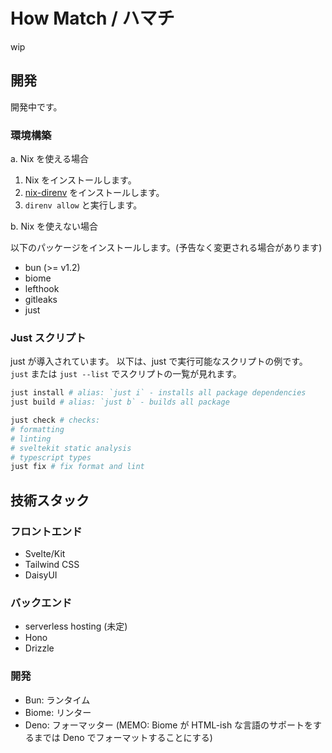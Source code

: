 # How Match / ハマチ

wip

## 開発

開発中です。

### 環境構築

a. Nix を使える場合

1. Nix をインストールします。
2. [nix-direnv](https://github.com/nix-community/nix-direnv) をインストールします。
3. `direnv allow` と実行します。

b. Nix を使えない場合

以下のパッケージをインストールします。(予告なく変更される場合があります)

- bun (>= v1.2)
- biome
- lefthook
- gitleaks
- just

### Just スクリプト

just が導入されています。 以下は、just で実行可能なスクリプトの例です。 `just` または `just --list`
でスクリプトの一覧が見れます。

```sh
just install # alias: `just i` - installs all package dependencies
just build # alias: `just b` - builds all package

just check # checks:
# formatting
# linting
# sveltekit static analysis
# typescript types
just fix # fix format and lint
```

## 技術スタック

### フロントエンド

- Svelte/Kit
- Tailwind CSS
- DaisyUI

### バックエンド

- serverless hosting (未定)
- Hono
- Drizzle

### 開発

- Bun: ランタイム
- Biome: リンター
- Deno: フォーマッター (MEMO: Biome が HTML-ish な言語のサポートをするまでは Deno でフォーマットすることにする)
